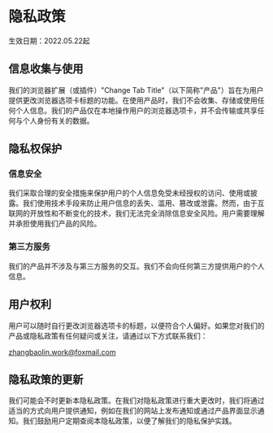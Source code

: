 # 隐私政策

生效日期：2022.05.22起

## 信息收集与使用

我们的浏览器扩展（或插件）"Change Tab Title"（以下简称"产品"）旨在为用户提供更改浏览器选项卡标题的功能。在使用产品时，我们不会收集、存储或使用任何个人信息。我们的产品仅在本地操作用户的浏览器选项卡，并不会传输或共享任何与个人身份有关的数据。

## 隐私权保护

### 信息安全

我们采取合理的安全措施来保护用户的个人信息免受未经授权的访问、使用或披露。我们使用技术手段来防止用户信息的丢失、滥用、篡改或泄露。然而，由于互联网的开放性和不断变化的技术，我们无法完全消除信息安全风险。用户需要理解并承担使用我们产品的风险。

### 第三方服务

我们的产品并不涉及与第三方服务的交互。我们不会向任何第三方提供用户的个人信息。

## 用户权利

用户可以随时自行更改浏览器选项卡的标题，以便符合个人偏好。如果您对我们的产品或隐私政策有任何疑问或关注，请通过以下方式联系我们：

zhangbaolin.work@foxmail.com

## 隐私政策的更新

我们可能会不时更新本隐私政策。在我们对隐私政策进行重大更改时，我们将通过适当的方式向用户提供通知，例如在我们的网站上发布通知或通过产品界面显示通知。我们鼓励用户定期查阅本隐私政策，以便了解我们的隐私保护实践。
